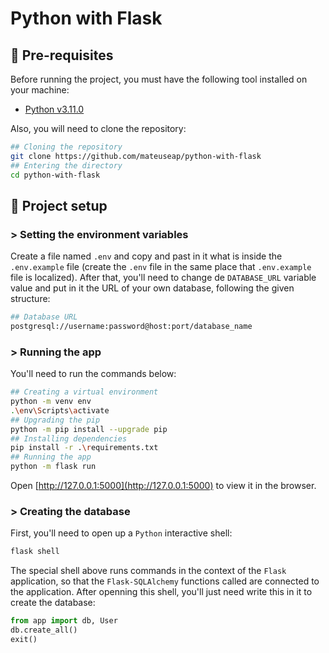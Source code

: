 # Python with Flask

## 🔧 Pre-requisites

Before running the project, you must have the following tool installed on your machine: 
* [Python v3.11.0](https://www.python.org/downloads/release/python-3110/)

Also, you will need to clone the repository:

```bash
## Cloning the repository
git clone https://github.com/mateuseap/python-with-flask
## Entering the directory
cd python-with-flask
```
## 🚀 Project setup

### > Setting the environment variables

Create a file named ``.env`` and copy and past in it what is inside the ``.env.example`` file (create the ``.env`` file in the same place that ``.env.example`` file is localized). After that, you'll need to change de ``DATABASE_URL`` variable value and put in it the URL of your own database, following the given structure: 

```bash
## Database URL
postgresql://username:password@host:port/database_name
```

### > Running the app

You'll need to run the commands below:
```bash
## Creating a virtual environment
python -m venv env
.\env\Scripts\activate
## Upgrading the pip 
python -m pip install --upgrade pip
## Installing dependencies
pip install -r .\requirements.txt
## Running the app
python -m flask run
```

Open [http://127.0.0.1:5000](http://127.0.0.1:5000) to view it in the browser.

### > Creating the database

First, you'll need to open up a ``Python`` interactive shell:

```bash
flask shell
```

The special shell above runs commands in the context of the ``Flask`` application, so that the ``Flask-SQLAlchemy`` functions called are connected to the application. After openning this shell, you'll just need write this in it to create the database:

```Python
from app import db, User
db.create_all()
exit()
```
